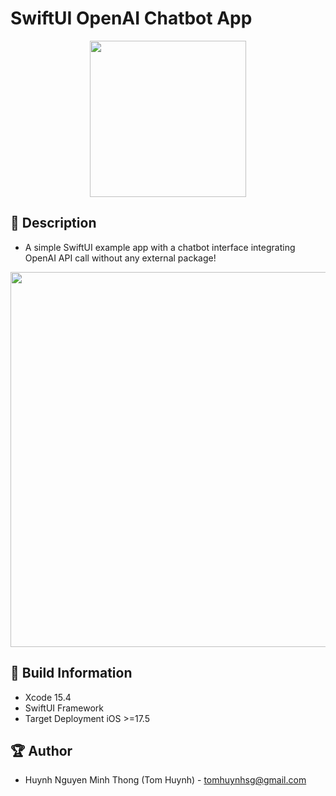 # SwiftUI OpenAI Chatbot App

<p align="center">
  <img width="250" src="https://i.imgur.com/4aNAcED.jpeg">
</p>


## 📖 Description

- A simple SwiftUI example app with a chatbot interface integrating OpenAI API call without any external package!

 <p align="center">
  <img src="https://i.imgur.com/DHu7D8c.png" height="600" > 
</p>

## 🔧 Build Information
- Xcode 15.4
- SwiftUI Framework
- Target Deployment iOS >=17.5

## 🏆 Author
- Huynh Nguyen Minh Thong (Tom Huynh) - tomhuynhsg@gmail.com
